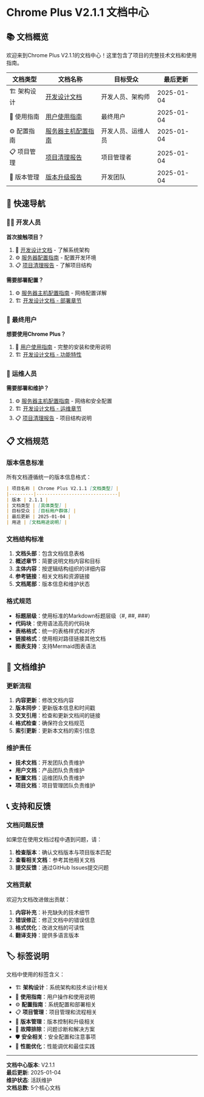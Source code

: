 # Chrome Plus V2.1.1 文档中心

## 📚 文档概览

欢迎来到Chrome Plus V2.1.1的文档中心！这里包含了项目的完整技术文档和使用指南。

| 文档类型 | 文档名称 | 目标受众 | 最后更新 |
|---------|---------|---------|---------|
| 🏗️ 架构设计 | [开发设计文档](DEVELOPMENT_DESIGN_DOCUMENT.md) | 开发人员、架构师 | 2025-01-04 |
| 📖 使用指南 | [用户使用指南](USER_GUIDE.md) | 最终用户 | 2025-01-04 |
| ⚙️ 配置指南 | [服务器主机配置指南](SERVER_HOST_CONFIGURATION_GUIDE.md) | 开发人员、运维人员 | 2025-01-04 |
| 📋 项目管理 | [项目清理报告](CLEANUP_REPORT.md) | 项目管理者 | 2025-01-04 |
| 🔄 版本管理 | [版本升级报告](VERSION_UPGRADE_REPORT_V2.1.0.md) | 开发团队 | 2025-01-04 |

## 🎯 快速导航

### 👨‍💻 开发人员

**首次接触项目？**
1. 📖 [开发设计文档](DEVELOPMENT_DESIGN_DOCUMENT.md) - 了解系统架构
2. ⚙️ [服务器配置指南](SERVER_HOST_CONFIGURATION_GUIDE.md) - 配置开发环境
3. 📋 [项目清理报告](CLEANUP_REPORT.md) - 了解项目结构

**需要部署配置？**
1. ⚙️ [服务器主机配置指南](SERVER_HOST_CONFIGURATION_GUIDE.md) - 网络配置详解
2. 🏗️ [开发设计文档 - 部署章节](DEVELOPMENT_DESIGN_DOCUMENT.md#部署运维指南)

### 👥 最终用户

**想要使用Chrome Plus？**
1. 📖 [用户使用指南](USER_GUIDE.md) - 完整的安装和使用说明
2. 🏗️ [开发设计文档 - 功能特性](DEVELOPMENT_DESIGN_DOCUMENT.md#核心功能模块)

### 🔧 运维人员

**需要部署和维护？**
1. ⚙️ [服务器主机配置指南](SERVER_HOST_CONFIGURATION_GUIDE.md) - 网络和安全配置
2. 🏗️ [开发设计文档 - 运维章节](DEVELOPMENT_DESIGN_DOCUMENT.md#部署运维指南)
3. 📋 [项目清理报告](CLEANUP_REPORT.md) - 项目结构说明

## 📋 文档规范

### 版本信息标准

所有文档遵循统一的版本信息格式：

```markdown
| 项目名称 | Chrome Plus V2.1.1 [文档类型] |
|---------|------------------------------|
| 版本 | 2.1.1 |
| 文档类型 | [具体类型] |
| 目标受众 | [目标用户群体] |
| 最后更新 | 2025-01-04 |
| 用途 | [文档用途说明] |
```

### 文档结构标准

1. **文档头部**：包含文档信息表格
2. **概述章节**：简要说明文档内容和目标
3. **主体内容**：按逻辑结构组织的详细内容
4. **参考链接**：相关文档和资源链接
5. **文档尾部**：版本信息和维护状态

### 格式规范

- **标题层级**：使用标准的Markdown标题层级（#, ##, ###）
- **代码块**：使用语法高亮的代码块
- **表格格式**：统一的表格样式和对齐
- **链接格式**：使用相对路径链接其他文档
- **图表支持**：支持Mermaid图表语法

## 🔄 文档维护

### 更新流程

1. **内容更新**：修改文档内容
2. **版本同步**：更新版本信息和时间戳
3. **交叉引用**：检查和更新文档间的链接
4. **格式检查**：确保符合文档规范
5. **索引更新**：更新本文档的索引信息

### 维护责任

- **技术文档**：开发团队负责维护
- **用户文档**：产品团队负责维护
- **配置文档**：运维团队负责维护
- **项目文档**：项目管理团队负责维护

## 📞 支持和反馈

### 文档问题反馈

如果您在使用文档过程中遇到问题，请：

1. **检查版本**：确认文档版本与项目版本匹配
2. **查看相关文档**：参考其他相关文档
3. **提交反馈**：通过GitHub Issues提交问题

### 文档贡献

欢迎为文档改进做出贡献：

1. **内容补充**：补充缺失的技术细节
2. **错误修正**：修正文档中的错误信息
3. **格式优化**：改进文档的可读性
4. **翻译支持**：提供多语言版本

## 🏷️ 标签说明

文档中使用的标签含义：

- 🏗️ **架构设计**：系统架构和技术设计相关
- 📖 **使用指南**：用户操作和使用说明
- ⚙️ **配置指南**：系统配置和部署相关
- 📋 **项目管理**：项目管理和流程相关
- 🔄 **版本管理**：版本控制和升级相关
- 🔧 **故障排除**：问题诊断和解决方案
- 🛡️ **安全相关**：安全配置和注意事项
- 🚀 **性能优化**：性能调优和最佳实践

---

**文档中心版本**: V2.1.1  
**最后更新**: 2025-01-04  
**维护状态**: 活跃维护  
**文档总数**: 5个核心文档

